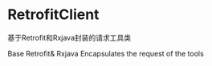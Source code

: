 # RetrofitClient
基于Retrofit和Rxjava封装的请求工具类 

Base Retrofit& Rxjava Encapsulates the request of the tools
